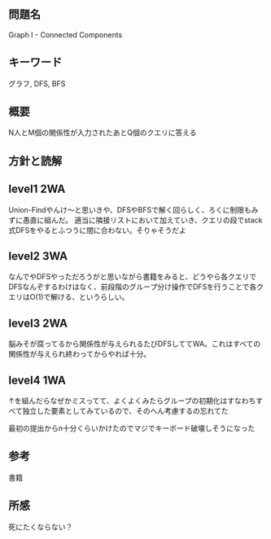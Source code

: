 ## 問題名
Graph I - Connected Components

## キーワード
グラフ, DFS, BFS

## 概要
N人とM個の関係性が入力されたあとQ個のクエリに答える

## 方針と読解
## level1 2WA
Union-Findやんけ〜と思いきや、DFSやBFSで解く回らしく、ろくに制限もみずに愚直に組んだ。
適当に隣接リストにおいて加えていき、クエリの段でstack式DFSをやるとふつうに間に合わない。そりゃそうだよ
## level2 3WA
なんでやDFSやっただろうがと思いながら書籍をみると、どうやら各クエリでDFSなんぞするわけはなく、前段階のグループ分け操作でDFSを行うことで各クエリはO(1)で解ける、というらしい。
## level3 2WA
脳みそが腐ってるから関係性が与えられるたびDFSしててWA。これはすべての関係性が与えられ終わってからやれば十分。
## level4 1WA
↑を組んだらなぜかミスってて、よくよくみたらグループの初期化はすなわちすべて独立した要素としてみているので、そのへん考慮するの忘れてた

最初の提出からn十分くらいかけたのでマジでキーボード破壊しそうになった
## 参考
書籍

## 所感
死にたくならない？